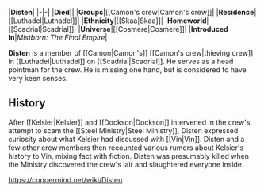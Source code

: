 |**Disten**|
|-|-|
|**Died**||
|**Groups**|[[Camon's crew\|Camon's crew]]|
|**Residence**|[[Luthadel\|Luthadel]]|
|**Ethnicity**|[[Skaa\|Skaa]]|
|**Homeworld**|[[Scadrial\|Scadrial]]|
|**Universe**|[[Cosmere\|Cosmere]]|
|**Introduced In**|*Mistborn: The Final Empire*|

**Disten** is a member of [[Camon\|Camon's]] [[Camon's crew\|thieving crew]] in [[Luthadel\|Luthadel]] on [[Scadrial\|Scadrial]]. He serves as a head pointman for the crew. He is missing one hand, but is considered to have very keen senses.

## History
After [[Kelsier\|Kelsier]] and [[Dockson\|Dockson]] intervened in the crew's attempt to scam the [[Steel Ministry\|Steel Ministry]], Disten expressed curiosity about what Kelsier had discussed with [[Vin\|Vin]]. Disten and a few other crew members then recounted various rumors about Kelsier's history to Vin, mixing fact with fiction.
Disten was presumably killed when the Ministry discovered the crew's lair and slaughtered everyone inside.



https://coppermind.net/wiki/Disten